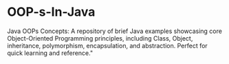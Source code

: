 # OOP-s-In-Java
Java OOPs Concepts: A repository of brief Java examples showcasing core Object-Oriented Programming principles, including Class, Object, inheritance, polymorphism, encapsulation, and abstraction. Perfect for quick learning and reference."
